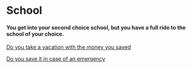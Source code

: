# School
#### You get into your second choice school, but you have a full ride to the school of your choice.  

[Do you take a vacation with the money you saved](result-1.md)  

[Do you save it in case of an emergency](result-2.md)    